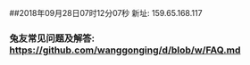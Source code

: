 ##2018年09月28日07时12分07秒 新址: 159.65.168.117
### 兔友常见问题及解答: https://github.com/wanggonging/d/blob/w/FAQ.md
